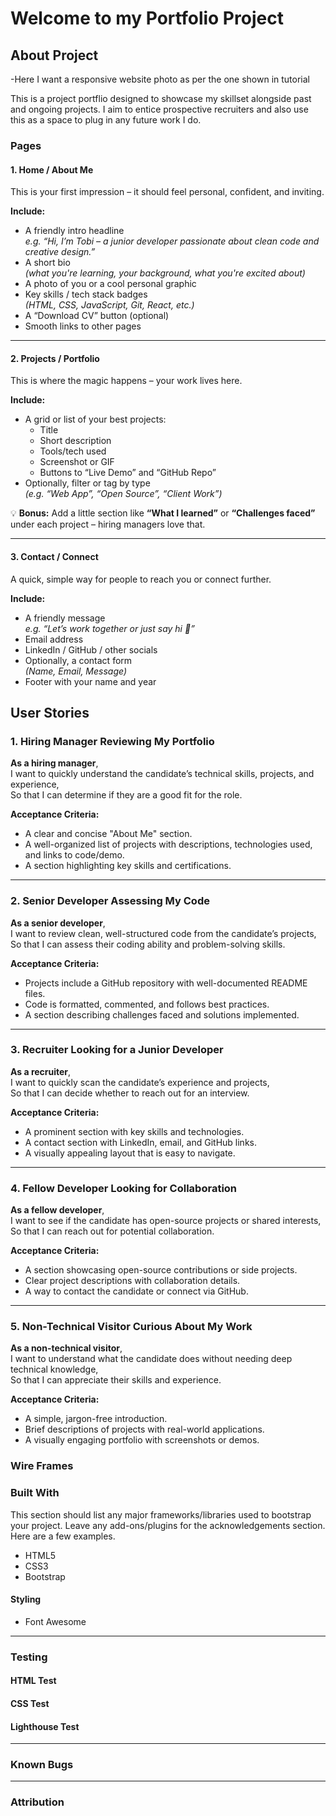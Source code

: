 # Welcome to my Portfolio Project

## About Project

-Here I want a responsive website photo as per the one shown in tutorial

This is a project portflio designed to showcase my skillset alongside past and ongoing projects. I aim to entice prospective recruiters and also use this as a space to plug in any future work I do.

### Pages



#### 1. Home / About Me

This is your first impression – it should feel personal, confident, and inviting.

**Include:**
- A friendly intro headline  
  _e.g. “Hi, I’m Tobi – a junior developer passionate about clean code and creative design.”_
- A short bio  
  _(what you're learning, your background, what you're excited about)_
- A photo of you or a cool personal graphic
- Key skills / tech stack badges  
  _(HTML, CSS, JavaScript, Git, React, etc.)_
- A “Download CV” button (optional)
- Smooth links to other pages

---

#### 2. Projects / Portfolio

This is where the magic happens – your work lives here.

**Include:**
- A grid or list of your best projects:
  - Title
  - Short description
  - Tools/tech used
  - Screenshot or GIF
  - Buttons to “Live Demo” and “GitHub Repo”
- Optionally, filter or tag by type  
  _(e.g. “Web App”, “Open Source”, “Client Work”)_

💡 **Bonus:** Add a little section like **“What I learned”** or **“Challenges faced”** under each project – hiring managers love that.

---

#### 3. Contact / Connect

A quick, simple way for people to reach you or connect further.

**Include:**
- A friendly message  
  _e.g. “Let’s work together or just say hi 👋”_
- Email address
- LinkedIn / GitHub / other socials
- Optionally, a contact form  
  _(Name, Email, Message)_
- Footer with your name and year


## User Stories

### 1. Hiring Manager Reviewing My Portfolio

**As a hiring manager**,  
I want to quickly understand the candidate’s technical skills, projects, and experience,  
So that I can determine if they are a good fit for the role.

**Acceptance Criteria:**
- A clear and concise "About Me" section.
- A well-organized list of projects with descriptions, technologies used, and links to code/demo.
- A section highlighting key skills and certifications.

---

### 2. Senior Developer Assessing My Code

**As a senior developer**,  
I want to review clean, well-structured code from the candidate’s projects,  
So that I can assess their coding ability and problem-solving skills.

**Acceptance Criteria:**
- Projects include a GitHub repository with well-documented README files.
- Code is formatted, commented, and follows best practices.
- A section describing challenges faced and solutions implemented.

---

### 3. Recruiter Looking for a Junior Developer

**As a recruiter**,  
I want to quickly scan the candidate’s experience and projects,  
So that I can decide whether to reach out for an interview.

**Acceptance Criteria:**
- A prominent section with key skills and technologies.
- A contact section with LinkedIn, email, and GitHub links.
- A visually appealing layout that is easy to navigate.

---

### 4. Fellow Developer Looking for Collaboration

**As a fellow developer**,  
I want to see if the candidate has open-source projects or shared interests,  
So that I can reach out for potential collaboration.

**Acceptance Criteria:**
- A section showcasing open-source contributions or side projects.
- Clear project descriptions with collaboration details.
- A way to contact the candidate or connect via GitHub.

---

### 5. Non-Technical Visitor Curious About My Work

**As a non-technical visitor**,  
I want to understand what the candidate does without needing deep technical knowledge,  
So that I can appreciate their skills and experience.

**Acceptance Criteria:**
- A simple, jargon-free introduction.
- Brief descriptions of projects with real-world applications.
- A visually engaging portfolio with screenshots or demos.

### Wire Frames

### Built With

This section should list any major frameworks/libraries used to bootstrap your project. Leave any add-ons/plugins for the acknowledgements section. Here are a few examples.

* HTML5
* CSS3
* Bootstrap

#### Styling

* Font Awesome

---

### Testing

#### HTML Test
#### CSS Test
#### Lighthouse Test

---

### Known Bugs


---

### Attribution